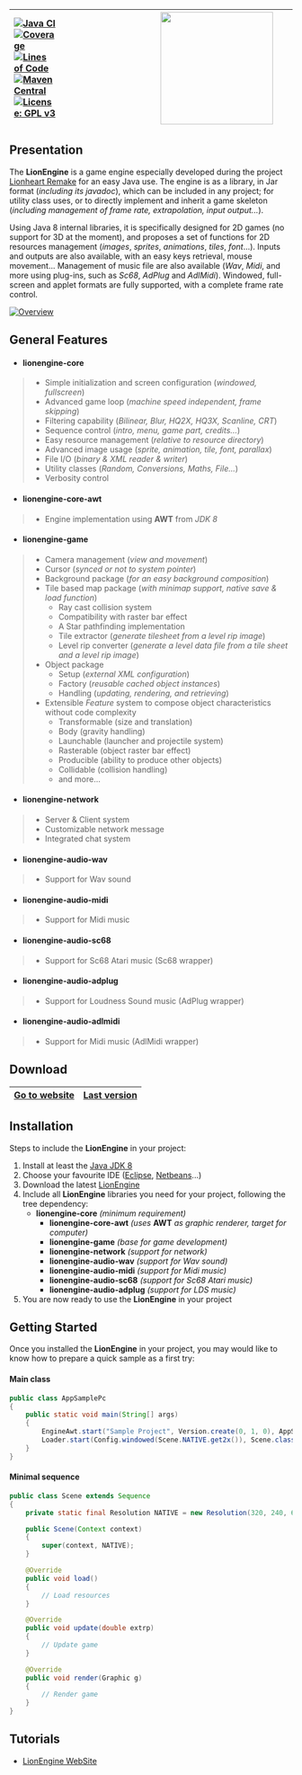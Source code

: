 |[![Java CI](https://github.com/b3dgs/lionengine/actions/workflows/maven.yml/badge.svg?branch=master)](https://github.com/b3dgs/lionengine/actions/workflows/maven.yml)<br>[![Coverage](https://sonarcloud.io/api/project_badges/measure?project=com.b3dgs.lionengine%3Alionengine-parent&metric=coverage)](https://sonarcloud.io/summary/new_code?id=com.b3dgs.lionengine%3Alionengine-parent)<br>[![Lines of Code](https://sonarcloud.io/api/project_badges/measure?project=com.b3dgs.lionengine%3Alionengine-parent&metric=ncloc)](https://sonarcloud.io/summary/new_code?id=com.b3dgs.lionengine%3Alionengine-parent)<br>[![Maven Central](https://maven-badges.herokuapp.com/maven-central/com.b3dgs.lionengine/lionengine-core/badge.svg)](https://maven-badges.herokuapp.com/maven-central/com.b3dgs.lionengine/lionengine-core)<br>[![License: GPL v3](https://img.shields.io/badge/License-GPL%20v3-blue.svg)](https://www.gnu.org/licenses/gpl-3.0) | <a href="https://www.b3dgs.com/v7/page.php?lang=en&section=lionengine"><img hspace="170" src="https://user-images.githubusercontent.com/34600369/41530953-b6f4554a-72e9-11e8-9ab1-e49d390a9117.png" width="200"/></a> | [Presentation](#presentation)<br>[General features](#general-features)<br>[Download](#download)<br>[Installation](#installation)<br>[Getting Started](#getting-started)<br>[Tutorials](#tutorials) |
|:---|:---:|---:|

## Presentation

The __LionEngine__ is a game engine especially developed during the project [Lionheart Remake](https://lionheart.b3dgs.com) for an easy Java use.
The engine is as a library, in Jar format (_including its javadoc_), which can be included in any project;
for utility class uses, or to directly implement and inherit a game skeleton (_including management of frame rate, extrapolation, input output..._).

Using Java 8 internal libraries, it is specifically designed for 2D games (no support for 3D at the moment), and proposes a set of functions for 2D resources management (_images_, _sprites_, _animations_, _tiles_, _font_...).
Inputs and outputs are also available, with an easy keys retrieval, mouse movement... Management of music file are also available (_Wav_, _Midi_, and more using plug-ins, such as _Sc68_, _AdPlug_ and _AdlMidi_).
Windowed, full-screen and applet formats are fully supported, with a complete frame rate control.

[![Overview](https://lionengine.b3dgs.com/v9-0/img/home/overview_en.png)](https://lionengine.b3dgs.com/v9-0/page.php?lang=en&section=home)

## General Features

* #### __lionengine-core__
>  * Simple initialization and screen configuration (_windowed, fullscreen_)
>  * Advanced game loop (_machine speed independent, frame skipping_)
>  * Filtering capability (_Bilinear, Blur, HQ2X, HQ3X, Scanline, CRT_)
>  * Sequence control (_intro, menu, game part, credits..._)
>  * Easy resource management (_relative to resource directory_)
>  * Advanced image usage (_sprite, animation, tile, font, parallax_)
>  * File I/O (_binary & XML reader & writer_)
>  * Utility classes (_Random, Conversions, Maths, File..._)
>  * Verbosity control


* #### __lionengine-core-awt__
>  * Engine implementation using __AWT__ from _JDK 8_


* #### __lionengine-game__
>  * Camera management (_view and movement_)
>  * Cursor (_synced or not to system pointer_)
>  * Background package (_for an easy background composition_)
>  * Tile based map package (_with minimap support, native save & load function_)
>    * Ray cast collision system
>    * Compatibility with raster bar effect
>    * A Star pathfinding implementation
>    * Tile extractor (_generate tilesheet from a level rip image_)
>    * Level rip converter (_generate a level data file from a tile sheet and a level rip image_)
>  * Object package
>    * Setup (_external XML configuration_)
>    * Factory (_reusable cached object instances_)
>    * Handling (_updating, rendering, and retrieving_)
>  * Extensible _Feature_ system to compose object characteristics without code complexity
>    * Transformable (size and translation)
>    * Body (gravity handling)
>    * Launchable (launcher and projectile system)
>    * Rasterable (object raster bar effect)
>    * Producible (ability to produce other objects)
>    * Collidable (collision handling)
>    * and more...


* #### __lionengine-network__
>  * Server & Client system
>  * Customizable network message
>  * Integrated chat system


* #### __lionengine-audio-wav__
>  * Support for Wav sound


* #### __lionengine-audio-midi__
>  * Support for Midi music


* #### __lionengine-audio-sc68__
>  * Support for Sc68 Atari music (Sc68 wrapper)


* #### __lionengine-audio-adplug__
>  * Support for Loudness Sound music (AdPlug wrapper)


* #### __lionengine-audio-adlmidi__
>  * Support for Midi music (AdlMidi wrapper)


## Download

|[Go to website](https://www.b3dgs.com/v7/page.php?lang=en&section=lionengine)|[Last version](https://lionengine.b3dgs.com/v9-0/page.php?lang=en&section=downloads)|
|---|---|

## Installation

Steps to include the __LionEngine__ in your project:

1. Install at least the [Java JDK 8](https://adoptium.net/)
2. Choose your favourite IDE ([Eclipse](https://www.eclipse.org/downloads/), [Netbeans](https://netbeans.apache.org/download/)...)
3. Download the latest [LionEngine](https://search.maven.org/search?q=com.b3dgs.lionengine)
4. Include all __LionEngine__ libraries you need for your project, following the tree dependency:
   * __lionengine-core__ _(minimum requirement)_
     * __lionengine-core-awt__ _(uses_ __AWT__ _as graphic renderer, target for computer)_
     * __lionengine-game__ _(base for game development)_
     * __lionengine-network__ _(support for network)_
     * __lionengine-audio-wav__ _(support for Wav sound)_
     * __lionengine-audio-midi__ _(support for Midi music)_
     * __lionengine-audio-sc68__ _(support for Sc68 Atari music)_
     * __lionengine-audio-adplug__ _(support for LDS music)_
5. You are now ready to use the __LionEngine__ in your project

## Getting Started

Once you installed the __LionEngine__ in your project, you may would like to know how to prepare a quick sample as a first try:

#### Main class

```java
public class AppSamplePc
{
    public static void main(String[] args)
    {
        EngineAwt.start("Sample Project", Version.create(0, 1, 0), AppSamplePc.class);
        Loader.start(Config.windowed(Scene.NATIVE.get2x()), Scene.class);
    }
}
```

#### Minimal sequence

```java
public class Scene extends Sequence
{
    private static final Resolution NATIVE = new Resolution(320, 240, 60);

    public Scene(Context context)
    {
        super(context, NATIVE);
    }

    @Override
    public void load()
    {
        // Load resources
    }

    @Override
    public void update(double extrp)
    {
        // Update game
    }

    @Override
    public void render(Graphic g)
    {
        // Render game
    }
}
```

## Tutorials

* [LionEngine WebSite](https://lionengine.b3dgs.com)
